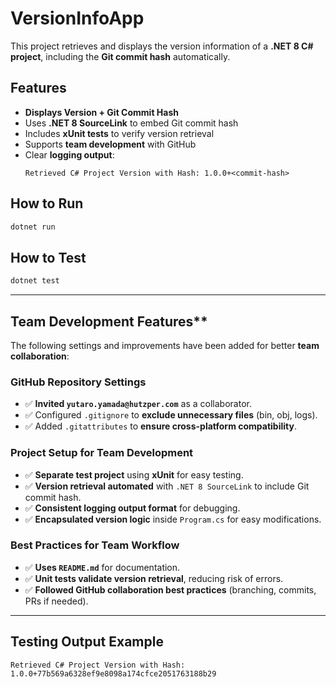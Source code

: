 ﻿# VersionInfoApp

This project retrieves and displays the version information of a **.NET 8 C# project**, including the **Git commit hash** automatically.

## Features
- **Displays Version + Git Commit Hash**  
- Uses **.NET 8 SourceLink** to embed Git commit hash  
- Includes **xUnit tests** to verify version retrieval  
- Supports **team development** with GitHub  
- Clear **logging output**:  
  ```
  Retrieved C# Project Version with Hash: 1.0.0+<commit-hash>
  ```

## How to Run
```sh
dotnet run
```

## How to Test
```sh
dotnet test
```

---

## Team Development Features**
The following settings and improvements have been added for better **team collaboration**:

### **GitHub Repository Settings**
- ✅ **Invited `yutaro.yamada@hutzper.com`** as a collaborator.
- ✅ Configured `.gitignore` to **exclude unnecessary files** (bin, obj, logs).
- ✅ Added `.gitattributes` to **ensure cross-platform compatibility**.

### **Project Setup for Team Development**
- ✅ **Separate test project** using **xUnit** for easy testing.
- ✅ **Version retrieval automated** with `.NET 8 SourceLink` to include Git commit hash.
- ✅ **Consistent logging output format** for debugging.
- ✅ **Encapsulated version logic** inside `Program.cs` for easy modifications.

### **Best Practices for Team Workflow**
- ✅ **Uses `README.md`** for documentation.
- ✅ **Unit tests validate version retrieval**, reducing risk of errors.
- ✅ **Followed GitHub collaboration best practices** (branching, commits, PRs if needed).

---

## Testing Output Example
```
Retrieved C# Project Version with Hash: 1.0.0+77b569a6328ef9e8098a174cfce2051763188b29
```